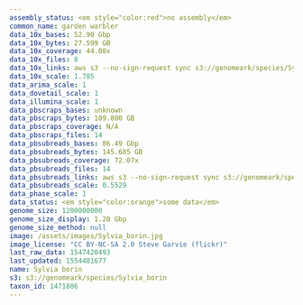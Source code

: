 ```yaml
---
assembly_status: <em style="color:red">no assembly</em>
common_name: garden warbler
data_10x_bases: 52.90 Gbp
data_10x_bytes: 27.599 GB
data_10x_coverage: 44.08x
data_10x_files: 8
data_10x_links: aws s3 --no-sign-request sync s3://genomeark/species/Sylvia_borin/bSylBor1/genomic_data/10x/ .<br>
data_10x_scale: 1.785
data_arima_scale: 1
data_dovetail_scale: 1
data_illumina_scale: 1
data_pbscraps_bases: unknown
data_pbscraps_bytes: 109.800 GB
data_pbscraps_coverage: N/A
data_pbscraps_files: 14
data_pbsubreads_bases: 86.49 Gbp
data_pbsubreads_bytes: 145.685 GB
data_pbsubreads_coverage: 72.07x
data_pbsubreads_files: 14
data_pbsubreads_links: aws s3 --no-sign-request sync s3://genomeark/species/Sylvia_borin/bSylBor1/genomic_data/pacbio/ . --exclude "*scraps.bam"<br>
data_pbsubreads_scale: 0.5529
data_phase_scale: 1
data_status: <em style="color:orange">some data</em>
genome_size: 1200000000
genome_size_display: 1.20 Gbp
genome_size_method: null
image: /assets/images/Sylvia_borin.jpg
image_license: "CC BY-NC-SA 2.0 Steve Garvie (flickr)"
last_raw_data: 1547420493
last_updated: 1554481677
name: Sylvia borin
s3: s3://genomeark/species/Sylvia_borin
taxon_id: 1471886
---
```

